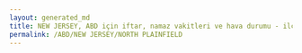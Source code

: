 ```yaml
---
layout: generated_md
title: NEW JERSEY, ABD için iftar, namaz vakitleri ve hava durumu - ilçe/eyalet seç
permalink: /ABD/NEW JERSEY/NORTH PLAINFIELD
---
```


<script type="text/javascript">
  var country = ABD;
  var city = NEW JERSEY;
  var state = NORTH PLAINFIELD;
  var lat = 72;
  var lon = 21;
</script>
